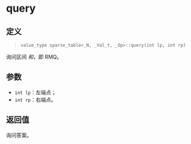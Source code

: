 # query
## 定义
> `value_type sparse_table<_N, _Val_t, _Op>::query(int lp, int rp)`

询问区间 _和_，即 RMQ。

## 参数
- `int lp`：左端点；
- `int rp`：右端点。

## 返回值
询问答案。